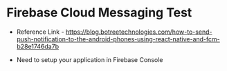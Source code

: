 # Firebase Cloud Messaging Test
- Reference Link - https://blog.botreetechnologies.com/how-to-send-push-notification-to-the-android-phones-using-react-native-and-fcm-b28e1746da7b

- Need to setup your application in Firebase Console
